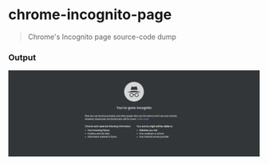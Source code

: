 # chrome-incognito-page

> Chrome's Incognito page source-code dump

### Output

![](static/out.png)
